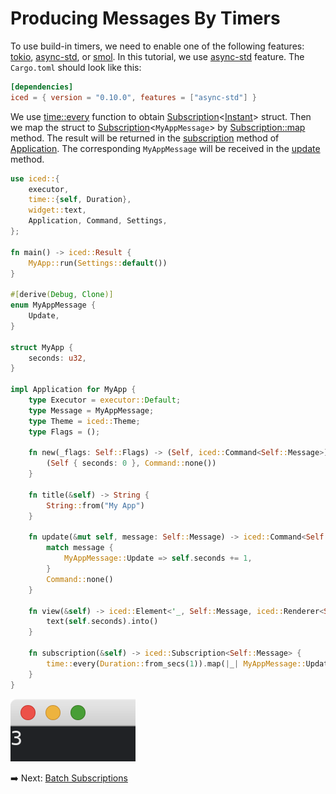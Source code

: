 # Producing Messages By Timers

To use build-in timers, we need to enable one of the following features: [tokio](https://docs.rs/crate/iced/latest/features#tokio), [async-std](https://docs.rs/crate/iced/latest/features#async-std), or [smol](https://docs.rs/crate/iced/latest/features#smol).
In this tutorial, we use [async-std](https://docs.rs/crate/iced/latest/features#async-std) feature.
The `Cargo.toml` should look like this:

```toml
[dependencies]
iced = { version = "0.10.0", features = ["async-std"] }
```

We use [time::every](https://docs.iced.rs/iced/time/fn.every.html) function to obtain [Subscription](https://docs.iced.rs/iced/struct.Subscription.html)\<[Instant](https://docs.iced.rs/iced/time/struct.Instant.html)> struct.
Then we map the struct to [Subscription](https://docs.iced.rs/iced/struct.Subscription.html)\<`MyAppMessage`> by [Subscription::map](https://docs.iced.rs/iced/struct.Subscription.html#method.map) method.
The result will be returned in the [subscription](https://docs.iced.rs/iced/application/trait.Application.html#method.subscription) method of [Application](https://docs.iced.rs/iced/application/trait.Application.html).
The corresponding `MyAppMessage` will be received in the [update](https://docs.iced.rs/iced/application/trait.Application.html#tymethod.update) method.

```rust
use iced::{
    executor,
    time::{self, Duration},
    widget::text,
    Application, Command, Settings,
};

fn main() -> iced::Result {
    MyApp::run(Settings::default())
}

#[derive(Debug, Clone)]
enum MyAppMessage {
    Update,
}

struct MyApp {
    seconds: u32,
}

impl Application for MyApp {
    type Executor = executor::Default;
    type Message = MyAppMessage;
    type Theme = iced::Theme;
    type Flags = ();

    fn new(_flags: Self::Flags) -> (Self, iced::Command<Self::Message>) {
        (Self { seconds: 0 }, Command::none())
    }

    fn title(&self) -> String {
        String::from("My App")
    }

    fn update(&mut self, message: Self::Message) -> iced::Command<Self::Message> {
        match message {
            MyAppMessage::Update => self.seconds += 1,
        }
        Command::none()
    }

    fn view(&self) -> iced::Element<'_, Self::Message, iced::Renderer<Self::Theme>> {
        text(self.seconds).into()
    }

    fn subscription(&self) -> iced::Subscription<Self::Message> {
        time::every(Duration::from_secs(1)).map(|_| MyAppMessage::Update)
    }
}
```

![Producing messages by timers](./pic/producing_messages_by_timers.png)

:arrow_right:  Next: [Batch Subscriptions](./batch_subscriptions.md)
